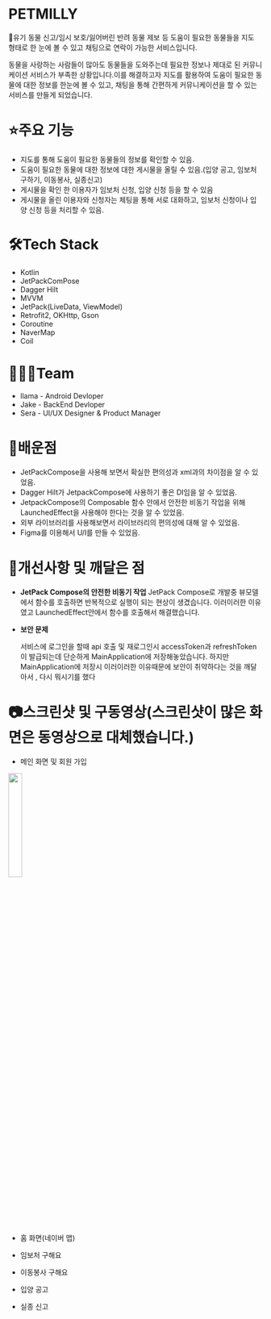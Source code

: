 # PETMILLY

🐶유기 동물 신고/임시 보호/잃어버린 반려 동물 제보 등 도움이 필요한 동물들을 지도 형태로 한 눈에 볼 수 있고 채팅으로 연락이 가능한 서비스입니다.

동물을 사랑하는 사람들이 많아도 동물들을 도와주는데 필요한 정보나 제대로 된 커뮤니케이션 서비스가 부족한 상황입니다.이를 해결하고자 지도를 활용하여 도움이 필요한 동물에 대한 정보를 한눈에 볼 수 있고, 채팅을 통해 간편하게 커뮤니케이션을 할 수 있는 서비스를 만들게 되었습니다.

# ⭐️주요 기능
* 지도를 통해 도움이 필요한 동물들의 정보를 확인할 수 있음.
* 도움이 필요한 동물에 대한 정보에 대한 게시물을 올릴 수 있음.(입양 공고, 임보처 구하기, 이동봉사, 실종신고)
* 게시물을 확인 한 이용자가 임보처 신청, 입양 신청 등을 할 수 있음
* 게시물을 올린 이용자와 신청자는 체팅을 통해 서로 대화하고, 임보처 신청이나 입양 신청 등을 처리할 수 있음.




# 🛠Tech Stack
* Kotlin
* JetPackComPose
* Dagger Hilt
* MVVM
* JetPack(LiveData, ViewModel)
* Retrofit2, OKHttp, Gson 
* Coroutine
* NaverMap
* Coil

# 🧑🏻‍💻Team
* llama - Android Devloper
* Jake - BackEnd Devloper
* Sera - UI/UX Designer & Product Manager

# 📖배운점
* JetPackCompose을 사용해 보면서 확실한 편의성과 xml과의 차이점을 알 수 있었음.
* Dagger Hilt가 JetpackCompose에 사용하기 좋은 DI임을 알 수 있었음.
* JetpackCompose의 Composable 함수 안에서 안전한 비동기 작업을 위해 LaunchedEffect을 사용해야 한다는 것을 알 수 있었음.
* 외부 라이브러리를 사용해보면서 라이브러리의 편의성에 대해 알 수 있었음.
* Figma를 이용해서 U/I를 만들 수 있었음.

# 🧐개선사항 및 깨달은 점

* **JetPack Compose의 안전한 비동기 작업**
 JetPack Compose로 개발중 뷰모델에서 함수를 호출하면 반복적으로 실행이 되는 현상이 생겼습니다. 이러이러한 이유였고 LaunchedEffect안에서 함수를 호출해서 해결했습니다.

* **보안 문제**

  서비스에 로그인을 할때 api 호출 및 재로그인시 accessToken과 refreshToken이 발급되는데 단순하게 MainApplication에 저장해놓았습니다. 하지만 MainApplication에 저장시 이러이러한 이유때문에 보안이 취약하다는 것을 깨달아서 , 다시 뭐시기를 했다
  
 
  
  
  
 
 
 
 
# 📷스크린샷 및 구동영상(스크린샷이 많은 화면은 동영상으로 대체했습니다.)

* 메인 화면 및 회원 가입
<img width="23%" src="https://user-images.githubusercontent.com/68366753/228754112-72359d6b-30aa-4b11-a32c-5afabd791e47.gif"/>



* 홈 화면(네이버 맵)

* 임보처 구해요

* 이동봉사 구해요

* 입양 공고

* 실종 신고






